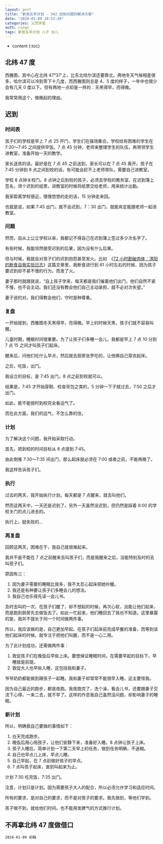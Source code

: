 ```yaml
---
layout: post
title: "新爸五年计划 - 342 迟到问题的解决方案"
date: "2024-01-09 10:52:49"
categories: 父范学堂
auth: conge
tags: 新爸五年计划 儿子 女儿 
---
```

* content
{:toc}

## 北纬 47 度

西雅图，其中心在北纬 47°37'上，比东北哈尔滨还要靠北。两地冬天气候相差很多，哈尔滨可以冷到零下十几度，而西雅图则总是 4、5 度的样子，一年中也很少会有几天 0 度以下。但有两地一点却是一样的：天黑得早，亮得晚。

我常常用这个，做晚起的理由。





## 迟到

### 时间表

孩子们的学校是早上 7 点 25 开门，学生们在操场集合。学校给有困难的学生在 7:30～7:45 之间提供早饭。7 点 45 分钟，老师来整理学生的队伍，再带领学生进教室，准备开始一天的教学。

家长送孩的话，最好是在 7 点 45 之前送到，家长可以在 7 点 45 离开。孩子在 7:45 分钟到 8 点之间到校的话，有可能会赶不上老师带队，需要自己进教室。

学校 8 点钟关校门。8 点钟之后到校的孩子，必须去学校的教务室，在迟到簿上签名，领个迟到的纸票，进教室的时候将纸票交给老师，用来统计出勤。

我家距离学校很近，慢慢悠悠的走的话，15 分钟走来回。

也就是说，如果 7:45 出门，就不会迟到，7：30 出门，就能肯定能跟老师一起进教室。

### 问题

然而，自从上公立学校以来，我都记不得自己在迟到簿上签过多少次名字了。

有些时候，我能坦然接受迟到的后果，因为没有什么后果。

但与时候，我就会对孩子们的迟到抱怨甚至发火。比如　《[72 小时勘破肉体：清阳的断食自我实验日志](https://conge.livingwithfcs.org/2023/10/27/fasting/#%E7%AC%AC-61-%E5%B0%8F%E6%97%B6-%E6%97%A9-900)》这篇文章里，我断食进行到 61 小时左右的时候，因为孩子要迟到却不紧不慢的行为，而发了火。

妻子那时就跟我说，“自上孩子学来，每天都是我们催着他们出门，他们自然不紧不慢，也不会主动。我们还没有教会他们自己主动承担，就不必对次失望。”

妻子说的对。我们得教会他们，守时是种尊重。

### 复盘

一开始提到，西雅图冬天黑得早，亮得晚。早上的时候天黑，孩子们就不容易叫醒。

儿童时期，睡眠时间很重要。为了让孩子们多睡一会儿，我都是早上 7 点 10 分到 7 点 15 之间才叫孩子们起床。

醒来后，问他们吃什么早点，然后就去厨房张罗吃的，让他俩自己穿衣起床。

之后，吃饭，出门。

我设立的目标，是 7:45 出门，8 点之前到校就可以。

结果是，7:45 才开始穿鞋、检查背包之类的，5 分钟一下子就过去，7:50 之后才出门。

如此，能不能按时到校完全看运气了。

而在此方面，我们的运气，不怎么靠的住。

### 计划

为了解决这个问题，我开始采取行动。

首先，把到校的时间目标从 8 点提到 7:45。

由此倒推 7:30～7:35 间出门，那么起床就必须在 7:00 或者之前，不能再晚了。

我这样告诉孩子们。

### 执行

过去的两天，我开始执行计划。每天都是 7 点醒来，就去叫他们。

然而这两天中，一天还是迟到了。另外一天虽然没迟到，但仍然是踩着 8:00 的学校关门的点儿进去的。

执行上，挺失败的…

### 再复盘

回顾这两天，困难在于，我自己就很难起来。

我并不是不能在 7 点之前醒来去叫孩子们，而是我醒来之后，没能特别及时的去叫孩子们。

原因有三：

1. 因为妻子需要的睡眠比我多，我不太忍心起床把她吵醒。
2. 我还是有种要让孩子们多睡会儿的想法。
3. 我自己也乐得先读一会儿书。

及时去叫的一次，在孩子们醒了，却不想起的时候，再次心软，没能让他们起来，而是跑到厨房先去做饭去了。如此一忙起来，他们睡回去了我也不知道。这里暴露的是，我并不擅长于同一个时间做两件事。

所以，我应该做的是，自己更加早起。在孩子们起床前完成早餐的准备，而等到该他们起床的时候，就专注于把他们叫醒，而不是一心二用。

为了此计划成功，还需做两件事：

1. 敦促孩子们在晚饭后早些上床。要想保证睡眠时间，在需要早起的目标下，早睡就是前提。
2. 敦促大人也早些入睡，这包括我和妻子。

爷爷奶奶都能做到跟孩子一起睡。我和妻子却常常不能很早入睡。这主要怪我。

因为自己最近的跑步，都是夜跑。我夜跑完了，洗个澡，看会儿书，还要跟妻子交流下心得，一来二去，就不早了。这样的作息我自己虽然没问题，却影响妻子的睡眠。

### 新计划

所以，明确我自己要做的事情如下：

1. 白天完成跑步。
2. 晚饭后用心陪孩子，让他们安静下来，准备好入睡。8 点钟让孩子上床。
3. 孩子入睡后，简单计划一下第二天早上的任务，做到任务明确，不迷糊。
4. 自己也早点儿上床，早点儿睡。
5. 自己早起，在 7 点前做好孩子的早点。
6. 7 点叫孩子起床，直到叫起来为止。

计划 7:30 吃完饭，7:35 出门。

注意，计划只是计划。因为需要孩子大人的配合，所以必须允许学习和适应时间。

所有的要求，是对自己的要求，而不是对孩子的要求。我先做到，等他们学到。

孩子做不到，就给他们时间。也不能用发脾气的方式推行计划。

## 不再拿北纬 47 度做借口

```
2024-01-09 初稿
```
